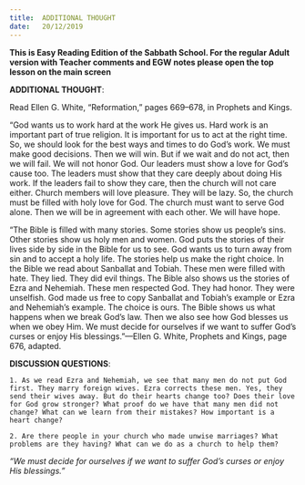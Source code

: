```yaml
---
title:  ADDITIONAL THOUGHT
date:   20/12/2019
---
```


**This is Easy Reading Edition of the Sabbath School. For the regular Adult version with Teacher comments and EGW notes please open the top lesson on the main screen** 

**ADDITIONAL THOUGHT**: 

Read Ellen G. White, “Reformation,” pages 669–678, in Prophets and Kings. 

“God wants us to work hard at the work He gives us. Hard work is an important part of true religion. It is important for us to act at the right time. So, we should look for the best ways and times to do God’s work. We must make good decisions. Then we will win. But if we wait and do not act, then we will fail. We will not honor God. Our leaders must show a love for God’s cause too. The leaders must show that they care deeply about doing His work. If the leaders fail to show they care, then the church will not care either. Church members will love pleasure. They will be lazy. So, the church must be filled with holy love for God. The church must want to serve God alone. Then we will be in agreement with each other. We will have hope. 

“The Bible is filled with many stories. Some stories show us people’s sins. Other stories show us holy men and women. God puts the stories of their lives side by side in the Bible for us to see. God wants us to turn away from sin and to accept a holy life. The stories help us make the right choice. In the Bible we read about Sanballat and Tobiah. These men were filled with hate. They lied. They did evil things. The Bible also shows us the stories of Ezra and Nehemiah. These men respected God. They had honor. They were unselfish. God made us free to copy Sanballat and Tobiah’s example or Ezra and Nehemiah’s example. The choice is ours. The Bible shows us what happens when we break God’s law. Then we also see how God blesses us when we obey Him. We must decide for ourselves if we want to suffer God’s curses or enjoy His blessings.”—Ellen G. White, Prophets and Kings, page 676, adapted. 

**DISCUSSION QUESTIONS**:

`1. As we read Ezra and Nehemiah, we see that many men do not put God first. They marry foreign wives. Ezra corrects these men. Yes, they send their wives away. But do their hearts change too? Does their love for God grow stronger? What proof do we have that many men did not change? What can we learn from their mistakes? How important is a heart change?`

`2. Are there people in your church who made unwise marriages? What problems are they having? What can we do as a church to help them?`

_“We must decide for ourselves if we want to suffer God’s curses or enjoy His blessings.”_